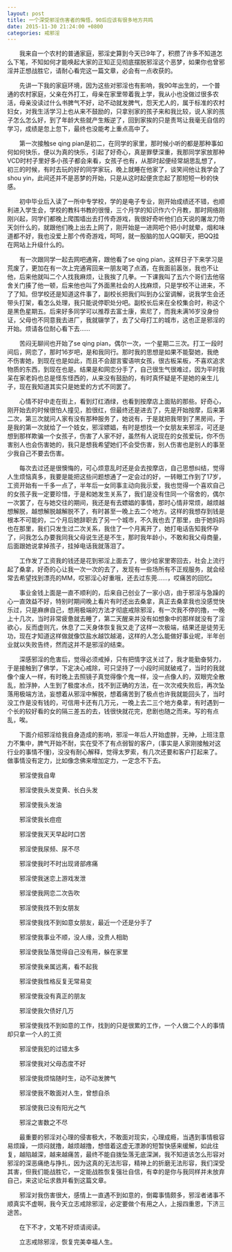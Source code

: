 ```yaml
---
layout: post
title: 一个深受邪淫伤害者的悔悟，90后应该有很多地方共鸣
date: 2015-11-30 21:24:00 +0800
categories: 戒邪淫
---
```


　　我来自一个农村的普通家庭，邪淫史算到今天已9年了，积攒了许多不知道怎么下笔，不知如何才能唤起大家的正知正见彻底摆脱邪淫这个恶梦，如果你也曾邪淫并正想战胜它，请耐心看完这一篇文章，必会有一点收获的。
　　先讲一下我的家庭环境，因为这些对邪淫也有影响，我90年出生的，一个普通的农村家庭，父亲在外打工，母亲在家里带着我上学，我从小也没做过很多农活，母亲没读过什么书脾气不好，动不动就发脾气，怨天尤人的，属于标准的农村妇女，对我生活学习上也从来不鼓励的，只拿别家的孩子来和我比较，说人家的孩子怎么怎么好，到了年龄大些就产生叛逆了，回到家挨的只是责骂让我毫无自信的学习，成绩是忽上忽下，最终也没能考上重点高中了。
　　第一次接触se qing pian是初二，在同学的家里，那时候小听的都是那种事如何如何快乐，便以为真的快乐，引起了好奇心，真是罪孽深重，我那同学家放那种VCD时村子里好多小孩子都会来看，女孩子也有，从那时起便经常胡思乱想了，初三的时候，有时去玩的好的同学家玩，晚上就睡在他家了，谈笑间他让我学会了shou yin，此间还并不是恶梦的开始，只是从这时起便贪恋起了那短短一秒的快感。
　　初中毕业后入读了一所中专学校，学的是电子专业，刚开始成绩还不错，也顺利进入学生会，学校的教科书教的很慢，三个月学的知识作六个月教，那时网络刚刚兴起，同学们都晚上爬围墙出去打传奇游戏，我很好奇听他们白天说的屠龙刀倚天剑什么的，就跟他们晚上出去上网了，刚开始是一进网吧个把小时就晕，烟和味道都不好，我也没爱上那个传奇游戏，呵呵，就一股脑的加人QQ聊天，把QQ挂在网站上升级什么的。
　　有一次跟同学一起去网吧通宵，跟他看了se qing pian，这样日子下来学习是荒废了，更加在有一次上完通宵回来一朋友喝了点酒，在我面前嚣张，我也不让他，后来他就叫二个人找我麻烦，让我挨了几拳。一下课我叫了五六个哥们去他宿舍关门揍了他一顿，后来他也叫了外面黑社会的人找麻烦，只是学校不让进来，不了了知。但学校还是知道这件事了，副校长把我们叫到办公室调解，说我学生会还带头打架，看怎么处理，我只能说停职处分吧。副校长后来在全校集合时，称这个是黑色星期五。后来好多同学可以推荐去富士康，索尼了，而我未满16岁没身份证，父母也不同意我去进厂，我就辍学了，去了父母打工的城市，这也正是邪淫的开始。烦请各位耐心看下去……
　　苦闷无聊间也开始了se qing pian，偶尔一次，一个星期二三次。打工一段时间后，网恋了，那时16岁吧，是和我同行。那时我的思想是如果不能娶她，我绝不伤害她，到现在也是如此，而且不会甜言蜜语哄女孩，很古板呆板，不喜欢追求物质的东西，到现在也是。结果是和网恋分手了，自己很生气很难过，因为平时我呆在家老妈也总是怪东怪西的，从来没有鼓励的，有时真怀疑是不是她的亲生儿子，现在我知道其实只是她爱的方式不同罢了。
　　心情不好中走在街上，看到灯红酒绿，也看到按摩店上面贴的那些。好奇心，刚开始去的时候很怕人撞见，脸很红，但最终还是进去了，先是开始按摩，后来第二次，第三次就问人家有没有那种服务了，她说有，于是就把我带到了黑房间，于是我的第一次就给了一个妓女，邪淫嫖娼，有时是想找一个女朋友来邪淫，可还是想到那样欺骗一个女孩子，伤害了人家不好，虽然有人说现在的女孩爱玩，你不伤害别人也会伤害她的，我只是想我希望她们不会受伤害，别人伤害也是别人的事至少我自己不要去伤害。
　　每次去过还是很懊悔的，可心烦意乱时还是会去按摩店，自己思想纠结，觉得人生烦恼真多，我要是能把这些问题想通了一定会过的好，一转眼工作到了17岁，工资开始有一千多一点了，半年后一女同事主动向我示爱，我也觉得一个喜欢自己的女孩子我一定要珍惜，于是和她发生关系了，我们是没有住同一个宿舍的，偶尔一次罢了，在与她交往的期间，我还是有去嫖娼的事情，那时心情非常烦，越烦越想解脱，越想解脱越解脱不了，有时甚至一晚上去二个地方。这样的我想存到钱是根本不可能的，二个月后她辞职去了另一个城市，不久我也去了那里，由于她妈妈也在那里，我们只发生过二次关系，我住了一个月离开了，她打电话告知我怀孕了，问我怎么办要我同我父母说生还是不生，那时我年龄小，不敢和我父母商量，后面跟她说拿掉孩子，挂掉电话我就落泪了。
　　工作发了工资我的钱还是花到邪淫上面去了，很少给家里寄回去，社会上流行起了桑拿，好奇的心让我一次一次的去了，发现有一些场所有不正规服务，就会经常去希望找到漂亮的MM，哎邪淫心好重哦，还去过东莞……，哎痛苦的回忆。
　　事业金钱上面是一直不顺利的，后来自己创业了一家小店，由于邪淫与急躁的心一直效益不好，特别时期间晚上看片有时还出去桑拿，真正去桑拿我也没感觉快乐过，只是麻痹自己，想用极端的方法才彻底戒除邪淫，有一次我不停的撸，一晚上十几次，当时非常疲惫就去睡了，第二天醒来并没有如想象中的那样就没有了淫欲心，反而虚则亢，休息了二天身体恢复我又走了这样一次极端，结果还是徒劳无功，现在才知道这样做就像饮盐水越饮越渴，这样的人怎么能做好事业呢，半年创业就以失败告终，然而这并不是邪淫的结束。
　　深感邪淫的危害后，觉得必须戒掉，只有把情字这关过了，我才能勤奋努力，于是接触到了佛学，下定决心戒除，可只坚持了一小段时间就破戒了，当时的我就像个废人一样，有时晚上去照镜子真觉得像个鬼一样，没一点像人的，双眼完全散乱，脸浮肿，人生到了极度冰点，找不到正确的方法，在一次次戒失败后，再次坠落用极端方法，妄想着从邪淫中解脱，想着痛苦到了极点也许我就能回头了，当时没工作是没有钱的，可信用卡还有几万元，一晚上去二三个地方桑拿，有时遇到一个长的较好看的女的隔三差五的去，钱很快就花完，悲剧也随之而来。写的有点乱，唉。
　　下面介绍邪淫给我自身造成的影响，邪淫一年后人开始虚胖，无神，上班注意力不集中，脾气开始不耐，实在受不了有点弱智的客户，(事实是人家刚接触对这行业的事情不懂)，没没有耐心解释，觉得太罗索，有几次还要和客户打起来了。做事情没有定力，比如像念佛来增加定力，一定念不下去。
　　邪淫使我自卑
　　邪淫使我头发变黄、长白头发
　　邪淫使我头发油
　　邪淫使我长痘痘
　　邪淫使我天天早起时口苦
　　邪淫使我尿频、尿不尽
　　邪淫使我时不时出现肾部疼痛
　　邪淫使我迷恋上游戏发泄
　　邪淫使我网恋二次告吹
　　邪淫使我找不到女朋友
　　邪淫使我找不到如意女朋友，最近一个还是分手了
　　邪淫使我事业不顺，没人缘，没贵人相助
　　邪淫使我坠落觉得自己没有用，躲在家里
　　邪淫使我亲属远离，看不起我
　　邪淫使我性格反复无常易变
　　邪淫使我没有真正的朋友
　　邪淫使我欠债好几万
　　邪淫使我找不到如意的工作，找到的只是很累的工作，一个人做二个人的事情却只拿一个人的工资
　　邪淫使我犯的过错太多
　　邪淫使我对父母态度不好
　　邪淫使我烦恼随时生，动不动发脾气
　　邪淫使我不敢面对人生，曾想自杀
　　邪淫使我已没有阳光之气
　　邪淫之害数之不尽
　　最重要的邪淫对心理的侵害极大，不敢面对现实，心理成瘾，当遇到事情极容易烦躁，一烦闷就撸，越烦越撸，想借着这虚无漂渺的短暂快感来缓解，如此往复，越陷越深，越来越痛苦，最终不能自拨坠落无底深渊，我不知道该怎么形容对邪淫的深恶痛绝与挣扎，因为这真的无法形容，精神上的折磨无法形容，我们深受其害，但我们能战胜它，一定能战胜恢复强壮自信，有幸的是你与我同样并未放弃自己，来这论坛求救并看到这篇文章。
　　邪淫对我伤害很大，感情上一直遇不到如意的，倒霉事情颇多，邪淫者诸事不顺真实不虚啊，我今天立志戒除邪淫，必定要做个有用之人，上报四重恩，下济三途苦。
　　在下不才，文笔不好烦请阅读。
　　立志戒除邪淫，恢复完美幸福人生。